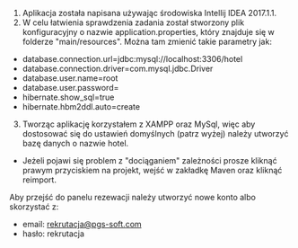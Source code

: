 1. Aplikacja została napisana używając środowiska Intellij IDEA 2017.1.1.
2. W celu łatwienia sprawdzenia zadania został stworzony plik konfiguracyjny o nazwie application.properties,
 który znajduje się w folderze "main/resources". Można tam zmienić takie parametry jak:

* database.connection.url=jdbc:mysql://localhost:3306/hotel
* database.connection.driver=com.mysql.jdbc.Driver
* database.user.name=root
* database.user.password=
* hibernate.show_sql=true
* hibernate.hbm2ddl.auto=create

3. Tworząc aplikację korzystałem z XAMPP oraz MySql, więc aby dostosować się do ustawień domyślnych (patrz wyżej) należy utworzyć bazę danych o nazwie hotel.

* Jeżeli pojawi się problem z "dociąganiem" zależności prosze kliknąć prawym przyciskiem na projekt, wejść w zakładkę Maven oraz kliknąć reimport.

Aby przejść do panelu rezewacji należy utworzyć nowe konto albo skorzystać z:
* email: rekrutacja@pgs-soft.com
* hasło: rekrutacja
